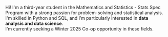 Hi! I'm a third-year student in the Mathematics and Statistics - Stats Spec Program with a strong passion for problem-solving and statistical analysis.  
I'm skilled in Python and SQL, and I’m particularly interested in **data analysis and data science**.  
I'm currently seeking a Winter 2025 Co-op opportunity in these fields.

<!---
Peiyi-W/Peiyi-W is a ✨ special ✨ repository because its `README.md` (this file) appears on your GitHub profile.
You can click the Preview link to take a look at your changes.
--->
